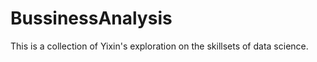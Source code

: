 # BussinessAnalysis


This is a collection of Yixin's exploration on the skillsets of data science.
